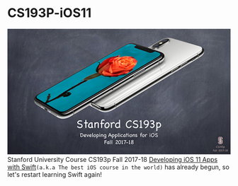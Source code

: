 # CS193P-iOS11
![CS193P](https://raw.githubusercontent.com/DonQvixote/CS193P-iOS11/master/CS193P-iOS11.png)
Stanford University Course CS193p Fall 2017-18 [Developing iOS 11 Apps with Swift](https://itunes.apple.com/us/course/developing-ios-11-apps-with-swift/id1309275316)`(a.k.a The best iOS course in the world)` has already begun, so let's restart learning Swift again!

